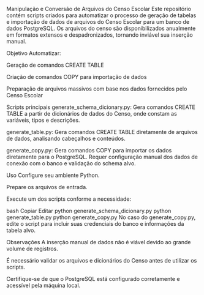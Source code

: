 Manipulação e Conversão de Arquivos do Censo Escolar
Este repositório contém scripts criados para automatizar o processo de geração de tabelas e importação de dados de arquivos do Censo Escolar para um banco de dados PostgreSQL. Os arquivos do censo são disponibilizados anualmente em formatos extensos e despadronizados, tornando inviável sua inserção manual.

Objetivo
Automatizar:

Geração de comandos CREATE TABLE

Criação de comandos COPY para importação de dados

Preparação de arquivos massivos com base nos dados fornecidos pelo Censo Escolar

Scripts principais
generate_schema_dicionary.py:
Gera comandos CREATE TABLE a partir de dicionários de dados do Censo, onde constam as variáveis, tipos e descrições.

generate_table.py:
Gera comandos CREATE TABLE diretamente de arquivos de dados, analisando cabeçalhos e conteúdos.

generate_copy.py:
Gera comandos COPY para importar os dados diretamente para o PostgreSQL.
Requer configuração manual dos dados de conexão com o banco e validação do schema alvo.

Uso
Configure seu ambiente Python.

Prepare os arquivos de entrada.

Execute um dos scripts conforme a necessidade:

bash
Copiar
Editar
python generate_schema_dicionary.py 
python generate_table.py 
python generate_copy.py 
No caso do generate_copy.py, edite o script para incluir suas credenciais do banco e informações da tabela alvo.

Observações
A inserção manual de dados não é viável devido ao grande volume de registros.

É necessário validar os arquivos e dicionários do Censo antes de utilizar os scripts.

Certifique-se de que o PostgreSQL está configurado corretamente e acessível pela máquina local.
